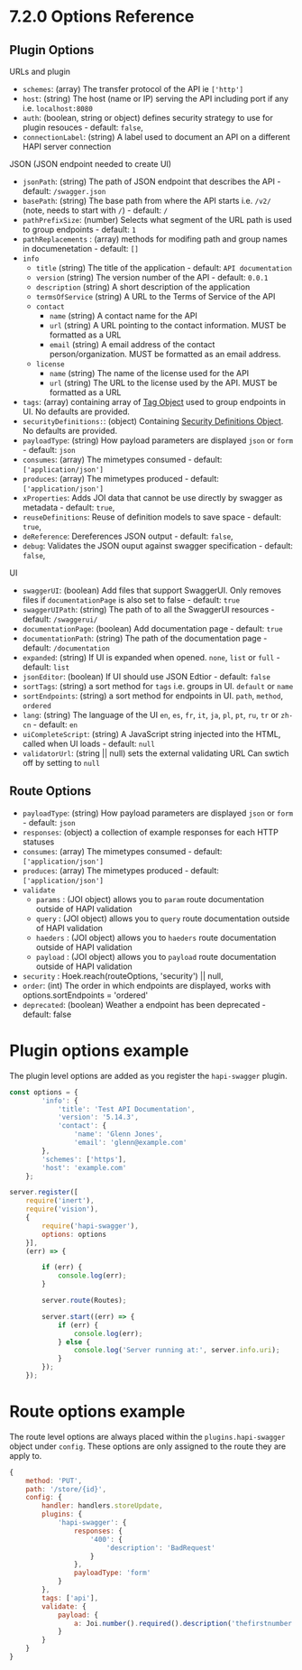 # 7.2.0 Options Reference

## Plugin Options

URLs and plugin
* `schemes`: (array) The transfer protocol of the API ie `['http']`
* `host`: (string) The host (name or IP) serving the API including port if any i.e. `localhost:8080`
* `auth`: (boolean, string or object) defines security strategy to use for plugin resouces - default: `false`,
* `connectionLabel`: (string) A label used to document an API on a different HAPI server connection


JSON (JSON endpoint needed to create UI)
* `jsonPath`: (string) The path of JSON endpoint that describes the API - default: `/swagger.json`
* `basePath`: (string) The base path from where the API starts i.e. `/v2/` (note, needs to start with `/`) -  default: `/`
* `pathPrefixSize`: (number) Selects what segment of the URL path is used to group endpoints - default: `1`
* `pathReplacements` : (array) methods for modifing path and group names in documenetation - default: `[]`
* `info`
  * `title` (string) The title of the application -  default: `API documentation`
  * `version` (string) The version number of the API -  default: `0.0.1`
  * `description` (string)  A short description of the application
  * `termsOfService` (string) A URL to the Terms of Service of the API
  * `contact`
    * `name` (string) A contact name for the API
    * `url` (string) A URL pointing to the contact information. MUST be formatted as a URL
    * `email` (string) A email address of the contact person/organization. MUST be formatted as an email address.
  * `license`
    * `name` (string) The name of the license used for the API
    * `url` (string) The URL to the license used by the API. MUST be formatted as a URL
*  `tags`: (array) containing array of [Tag Object](https://github.com/OAI/OpenAPI-Specification/blob/master/versions/2.0.md#tagObject) used to group endpoints in UI. No defaults are provided.
*  `securityDefinitions:`: (object) Containing [Security Definitions Object](https://github.com/OAI/OpenAPI-Specification/blob/master/versions/2.0.md#securityDefinitionsObject). No defaults are provided.
*  `payloadType`: (string) How payload parameters are displayed `json` or `form` - default: `json`
*  `consumes`: (array) The mimetypes consumed - default: `['application/json']`
*  `produces`: (array) The mimetypes produced - default: `['application/json']`
*  `xProperties`: Adds JOI data that cannot be use directly by swagger as metadata - default: `true`,
*  `reuseDefinitions`: Reuse of definition models to save space - default: `true`,
*  `deReference`: Dereferences JSON output - default: `false`,
*  `debug`: Validates the JSON ouput against swagger specification - default: `false`,

UI
* `swaggerUI`:  (boolean) Add files that support SwaggerUI. Only removes files if `documentationPage` is also set to false - default: `true`
* `swaggerUIPath`:  (string) The path of to all the SwaggerUI resources - default: `/swaggerui/`
* `documentationPage`:  (boolean) Add documentation page - default: `true`
* `documentationPath`:  (string) The path of the documentation page - default: `/documentation`
* `expanded`: (string) If UI is expanded when opened. `none`, `list` or `full` - default: `list`
* `jsonEditor`: (boolean) If UI should use JSON Edtior - default: `false`
* `sortTags`: (string) a sort method for `tags` i.e. groups in UI. `default` or `name`
* `sortEndpoints`: (string) a sort method for endpoints in UI. `path`, `method`, `ordered`
* `lang`: (string) The language of the UI `en`, `es`, `fr`, `it`, `ja`, `pl`, `pt`, `ru`, `tr` or `zh-cn`  - default: `en`
* `uiCompleteScript`: (string) A JavaScript string injected into the HTML, called when UI loads - default: `null`
* `validatorUrl`: (string || null) sets the external validating URL Can swtich off by setting to `null`


## Route Options
*  `payloadType`: (string) How payload parameters are displayed `json` or `form` - default: `json`
*  `responses`: (object) a collection of example responses for each HTTP statuses
*  `consumes`: (array) The mimetypes consumed - default: `['application/json']`
*  `produces`: (array) The mimetypes produced - default: `['application/json']`
*  `validate`
   *  `params` : (JOI object) allows you to `param` route documentation outside of HAPI validation
   *  `query` : (JOI object) allows you to `query` route documentation outside of HAPI validation
   *  `haeders` : (JOI object) allows you to `haeders` route documentation outside of HAPI validation
   *  `payload` : (JOI object) allows you to `payload` route documentation outside of HAPI validation
*  `security` :  Hoek.reach(routeOptions, 'security') || null,
*  `order`: (int) The order in which endpoints are displayed, works with options.sortEndpoints = 'ordered'
*  `deprecated`: (boolean) Weather a endpoint has been deprecated - default: false




# Plugin options example
The plugin level options are added as you register the `hapi-swagger` plugin.

```Javascript
const options = {
        'info': {
            'title': 'Test API Documentation',
            'version': '5.14.3',
            'contact': {
                'name': 'Glenn Jones',
                'email': 'glenn@example.com'
        },
        'schemes': ['https'],
        'host': 'example.com'
    };

server.register([
    require('inert'),
    require('vision'),
    {
        require('hapi-swagger'),
        options: options
    }],
    (err) => {

        if (err) {
            console.log(err);
        }

        server.route(Routes);

        server.start((err) => {
            if (err) {
                console.log(err);
            } else {
                console.log('Server running at:', server.info.uri);
            }
        });
    });
```


# Route options example
The route level options are always placed within the `plugins.hapi-swagger` object under `config`. These options are
only assigned to the route they are apply to.
```Javascript
{
    method: 'PUT',
    path: '/store/{id}',
    config: {
        handler: handlers.storeUpdate,
        plugins: {
            'hapi-swagger': {
                responses: {
                    '400': {
                        'description': 'BadRequest'
                    }
                },
                payloadType: 'form'
            }
        },
        tags: ['api'],
        validate: {
            payload: {
                a: Joi.number().required().description('thefirstnumber')
            }
        }
    }
}
```




